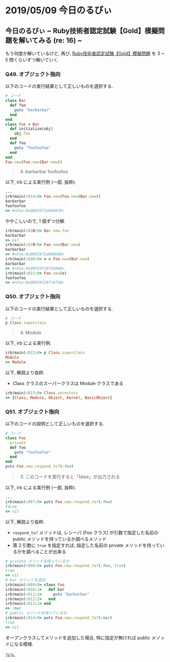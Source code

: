 # 2019/05/09 今日のるびぃ

## 今日のるびぃ ~ Ruby技術者認定試験【Gold】模擬問題を解いてみる (re: 16) ~

もう何度か解いているけど, 再び, [Ruby技術者認定試験【Gold】模擬問題](https://www.school.ctc-g.co.jp/ruby/training_ruby_gold_01_10.html) を 3 ~ 5 問くらいずつ解いていく.

### Q49. オブジェクト指向

以下のコードの実行結果として正しいものを選択する.

```ruby
# コード
class Bar
  def foo
    puts "barbarbar"
  end
end
class Foo < Bar
  def initialize(obj)
    obj.foo
  end
  def foo
    puts "foofoofoo"
  end
end
Foo.new(Foo.new(Bar.new))
```

> 4. barbarbar
>    foofoofoo

以下, irb による実行例 (一部, 抜粋).

```ruby
...
irb(main):014:0> Foo.new(Foo.new(Bar.new))
barbarbar
foofoofoo
=> #<Foo:0x0055972a044978>
```

ややこしいので, 1 個ずつ分解.

```ruby
irb(main):018:0> Bar.new.foo
barbarbar
=> nil
irb(main):019:0> Foo.new(Bar.new)
barbarbar
=> #<Foo:0x0055972a008b80>
irb(main):020:0> o = Foo.new(Bar.new)
barbarbar
=> #<Foo:0x00559729f1b808>
irb(main):021:0> Foo.new(o)
foofoofoo
=> #<Foo:0x00559729f19738>
```

### Q50. オブジェクト指向

以下のコードの実行結果として正しいものを選択する.

```ruby
# コード
p Class.superclass
```

> 4. Module

以下, irb による実行例.

```ruby
irb(main):022:0> p Class.superclass
Module
=> Module
```

以下, 解説より抜粋.

* Class クラスのスーパークラスは Module クラスである

```ruby
irb(main):023:0> Class.ancestors
=> [Class, Module, Object, Kernel, BasicObject]
```

### Q51. オブジェクト指向

以下のコードの説明として正しいものを選択する.

```ruby
# コード
class Foo
  private
  def foo
    puts "foofoofoo"
  end
end
puts Foo.new.respond_to?(:foo)
```

> 3. このコードを実行すると「false」が出力される

以下, irb による実行例 (一部, 抜粋).

```ruby
...
irb(main):007:0> puts Foo.new.respond_to?(:foo)
false
=> nil
```

以下, 解説より抜粋.

* `respond_to?` メソッドは, レシーバ (Foo クラス) が引数で指定した名前の public メソッドを持っているか調べるメソッド
* 第 2 引数に `true` を指定すれば, 指定した名前の private メソッドを持っているかを調べることが出来る

```ruby
# private メソッドを持っているか
irb(main):008:0> puts Foo.new.respond_to?(:foo, true)
true
=> nil
# bar メソッドを追加
irb(main):009:0> class Foo
irb(main):010:1>   def bar
irb(main):011:2>     puts "barbarbar"
irb(main):012:2>   end
irb(main):013:1> end
=> :bar
# public メソッドを持っているか
irb(main):014:0> puts Foo.new.respond_to?(:bar)
true
=> nil
```

オープンクラスしてメソッドを追加した場合, 特に指定が無ければ public メソッドになる模様.

ﾌﾑﾌﾑ.
